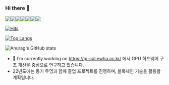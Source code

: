 ### Hi there 👋
   <img src="https://img.shields.io/badge/C-A8B9CC?style=flat&logo=C&logoColor=white"><img src="https://img.shields.io/badge/C++-00599C?style=flat&logo=C++&logoColor=white"><img src="https://img.shields.io/badge/java-007396?style=flat&logo=C++&logoColor=white"><img src="https://img.shields.io/badge/python-3776AB?style=flat&logo=python&logoColor=white"><img src="https://img.shields.io/badge/html5-E34F26?style=flat&logo=html5&logoColor=white"><img src="https://img.shields.io/badge/javascript-F7DF1E?style=flat&logo=javascript&logoColor=white"><img src="https://img.shields.io/badge/React-61DAFB?style=flat&logo=React&logoColor=white"/>

[![Hits](https://hits.seeyoufarm.com/api/count/incr/badge.svg?url=https%3A%2F%2Fgithub.com%2Fhi-rama&count_bg=%23244C90&title_bg=%23555555&icon=&icon_color=%23004458&title=hits&edge_flat=true)](https://hits.seeyoufarm.com)

[![Top Langs](https://github-readme-stats.vercel.app/api/top-langs/?username=hi-rama&layout=compact)](https://github.com/hi-rama/github-readme-stats)

![Anurag's GitHub stats](https://github-readme-stats.vercel.app/api?username=hi-rama&show_icons=true&theme=graywhite)

- 🔭 I’m currently working on https://ip-cal.ewha.ac.kr/ 에서 GPU 하드웨어 구조 개선을 중심으로 연구하고 있습니다.
- 22년도에는 동기 두명과 함께 졸업 프로젝트를 진행하며, 블록체인 기술을 활용할 계획입니다.
